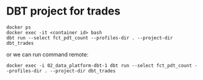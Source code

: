 # DBT project for trades

```
docker ps
docker exec -it <container id> bash
dbt run --select fct_pdt_count --profiles-dir . --project-dir dbt_trades
```

or we can run command remote:
```
docker exec -i 02_data_platform-dbt-1 dbt run --select fct_pdt_count --profiles-dir . --project-dir dbt_trades
```